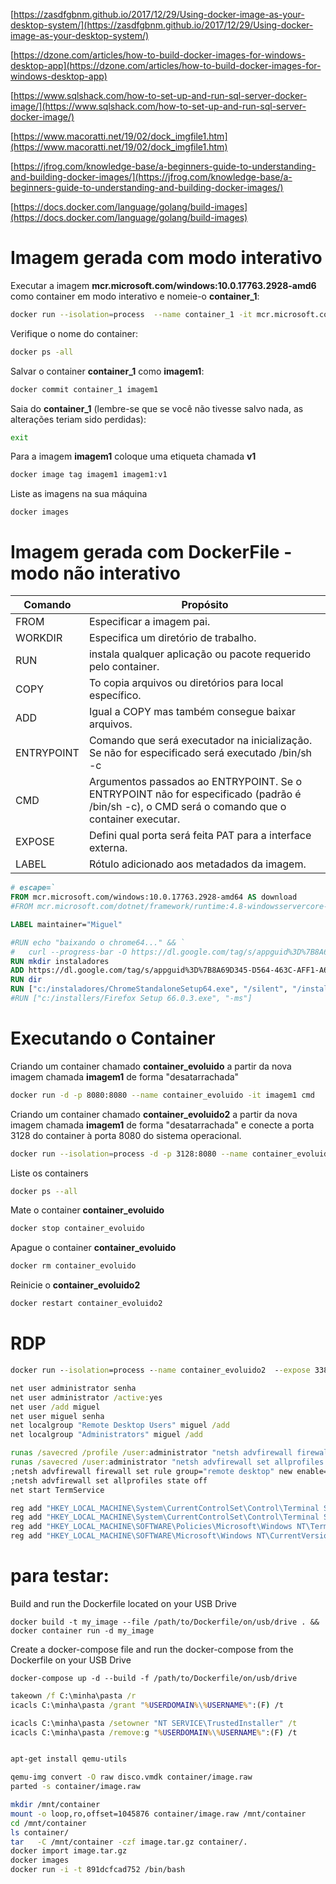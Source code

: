 [https://zasdfgbnm.github.io/2017/12/29/Using-docker-image-as-your-desktop-system/](https://zasdfgbnm.github.io/2017/12/29/Using-docker-image-as-your-desktop-system/)

[https://dzone.com/articles/how-to-build-docker-images-for-windows-desktop-app](https://dzone.com/articles/how-to-build-docker-images-for-windows-desktop-app)

[https://www.sqlshack.com/how-to-set-up-and-run-sql-server-docker-image/](https://www.sqlshack.com/how-to-set-up-and-run-sql-server-docker-image/)

[https://www.macoratti.net/19/02/dock_imgfile1.htm](https://www.macoratti.net/19/02/dock_imgfile1.htm)

[https://jfrog.com/knowledge-base/a-beginners-guide-to-understanding-and-building-docker-images/](https://jfrog.com/knowledge-base/a-beginners-guide-to-understanding-and-building-docker-images/)

[https://docs.docker.com/language/golang/build-images](https://docs.docker.com/language/golang/build-images)

# Imagem gerada com modo interativo

Executar a imagem **mcr.microsoft.com/windows:10.0.17763.2928-amd6** como container em modo interativo e nomeie-o **container_1**:
```bash
docker run --isolation=process  --name container_1 -it mcr.microsoft.com/windows:10.0.17763.2928-amd6 cmd
```

Verifique o nome do container:
```bash
docker ps -all
```

Salvar o container **container_1** como **imagem1**:
```bash
docker commit container_1 imagem1
```

Saia do **container_1** (lembre-se que se você não tivesse salvo nada, as alterações teriam sido perdidas):
```bash
exit
```

Para a imagem **imagem1** coloque uma etiqueta chamada **v1**
```bash
docker image tag imagem1 imagem1:v1
```

Liste as imagens na sua máquina
```
docker images
```

# Imagem gerada com DockerFile - modo não interativo 

| Comando    	| Propósito                                                                                                                                      	|
|------------	|------------------------------------------------------------------------------------------------------------------------------------------------	|
| FROM       	| Especificar a imagem pai.                                                                                                                      	|
| WORKDIR    	| Especifica um diretório de trabalho.                                                                                                           	|
| RUN        	|  instala qualquer aplicação ou pacote requerido pelo container.                                                                                	|
| COPY       	| To copia arquivos ou diretórios para local específico.                                                                                         	|
| ADD        	|  Igual a COPY mas também consegue baixar arquivos.                                                                                             	|
| ENTRYPOINT 	|  Comando que será executador na inicialização. Se não for especificado será executado /bin/sh -c                                               	|
| CMD        	|  Argumentos passados ao ENTRYPOINT. Se o ENTRYPOINT não for especificado (padrão é /bin/sh -c), o CMD será o comando que o container executar. 	|
| EXPOSE     	|  Defini qual porta será feita PAT para a interface externa.                                                                                    	|
| LABEL      	|  Rótulo adicionado aos metadados da imagem.                                                                                                    	|


```dockerfile
# escape=`
FROM mcr.microsoft.com/windows:10.0.17763.2928-amd64 AS download
#FROM mcr.microsoft.com/dotnet/framework/runtime:4.8-windowsservercore-ltsc2019

LABEL maintainer="Miguel"

#RUN echo "baixando o chrome64..." && `
#	curl --progress-bar -O https://dl.google.com/tag/s/appguid%3D%7B8A69D345-D564-463C-AFF1-A69D9E530F96%7D%26iid%3D%7B4549E3D4-D0C4-1201-C4B3-39A7175143AB%7D%26lang%3Den%26browser%3D3%26usagestats%3D0%26appname%3DGoogle%2520Chrome%26needsadmin%3Dprefers%26ap%3Dx64-stable-statsdef_1%26installdataindex%3Dempty/chrome/install/ChromeStandaloneSetup64.exe  
RUN mkdir instaladores
ADD https://dl.google.com/tag/s/appguid%3D%7B8A69D345-D564-463C-AFF1-A69D9E530F96%7D%26iid%3D%7B4549E3D4-D0C4-1201-C4B3-39A7175143AB%7D%26lang%3Den%26browser%3D3%26usagestats%3D0%26appname%3DGoogle%2520Chrome%26needsadmin%3Dprefers%26ap%3Dx64-stable-statsdef_1%26installdataindex%3Dempty/chrome/install/ChromeStandaloneSetup64.exe /instaladores/
RUN dir
RUN ["c:/instaladores/ChromeStandaloneSetup64.exe", "/silent", "/install"]
#RUN ["c:/installers/Firefox Setup 66.0.3.exe", "-ms"]
```

# Executando o Container

Criando um container chamado **container_evoluido** a partir da nova imagem chamada **imagem1** de forma "desatarrachada"

```bash
docker run -d -p 8080:8080 --name container_evoluido -it imagem1 cmd
```

Criando um container chamado **container_evoluido2** a partir da nova imagem chamada **imagem1** de forma "desatarrachada" e conecte a porta 3128 do container à porta 8080 do sistema operacional.

```bash
docker run --isolation=process -d -p 3128:8080 --name container_evoluido2 -it imagem1 cmd
```

Liste os containers 
```bash
docker ps --all
```

Mate o container **container_evoluido**
```bash
docker stop container_evoluido
```

Apague o container **container_evoluido**
```bash
docker rm container_evoluido
```

Reinicie o **container_evoluido2**
```bash
docker restart container_evoluido2
```

# RDP
```cmd
docker run --isolation=process --name container_evoluido2  --expose 3389 --publish 3390:3389 -it imagem1:v1 cmd

net user administrator senha
net user administrator /active:yes
net user /add miguel
net user miguel senha
net localgroup "Remote Desktop Users" miguel /add
net localgroup "Administrators" miguel /add

runas /savecred /profile /user:administrator "netsh advfirewall firewall set rule group=\"remote desktop\" new enable=yes"
runas /savecred /user:administrator "netsh advfirewall set allprofiles state off"
;netsh advfirewall firewall set rule group="remote desktop" new enable=yes
;netsh advfirewall set allprofiles state off
net start TermService

reg add "HKEY_LOCAL_MACHINE\System\CurrentControlSet\Control\Terminal Server"                            /v fDenyTSConnections           /t REG_DWORD /f /d 0
reg add "HKEY_LOCAL_MACHINE\System\CurrentControlSet\Control\Terminal Server"                            /v TemporaryALiC                /t REG_DWORD /f /d 1
reg add "HKEY_LOCAL_MACHINE\SOFTWARE\Policies\Microsoft\Windows NT\Terminal Services"                    /v fAllowUnlistedRemotePrograms /t REG_DWORD /f /d 1
reg add "HKEY_LOCAL_MACHINE\SOFTWARE\Microsoft\Windows NT\CurrentVersion\Terminal Server\TSAppAllowList" /v fDisabledAllowList           /t REG_DWORD /f /d 1
```

# para testar:
Build and run the Dockerfile located on your USB Drive
```
docker build -t my_image --file /path/to/Dockerfile/on/usb/drive . && docker container run -d my_image
```

Create a docker-compose file and run the docker-compose from the Dockerfile on your USB Drive
```
docker-compose up -d --build -f /path/to/Dockerfile/on/usb/drive
```


```cmd
takeown /f C:\minha\pasta /r
icacls C:\minha\pasta /grant "%USERDOMAIN%\%USERNAME%":(F) /t

icacls C:\minha\pasta /setowner "NT SERVICE\TrustedInstaller" /t
icacls C:\minha\pasta /remove:g "%USERDOMAIN%\%USERNAME%":(F) /t
```

```bash

apt-get install qemu-utils

qemu-img convert -O raw disco.vmdk container/image.raw
parted -s container/image.raw

mkdir /mnt/container
mount -o loop,ro,offset=1045876 container/image.raw /mnt/container
cd /mnt/container
ls container/
tar   -C /mnt/container -czf image.tar.gz container/.
docker import image.tar.gz
docker images
docker run -i -t 891dcfcad752 /bin/bash

```

